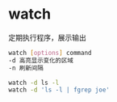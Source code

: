 
# watch

定期执行程序，展示输出

```sh
watch [options] command
-d 高亮显示变化的区域
-n 刷新间隔

watch -d ls -l
watch -d 'ls -l | fgrep joe'
```